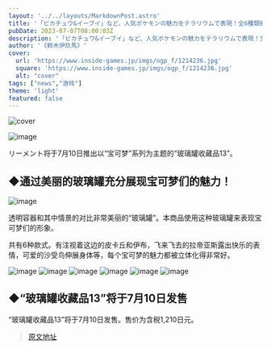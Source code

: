 ```yaml
---
layout: '../../layouts/MarkdownPost.astro'
title: '「ピカチュウ&イーブイ」など、人気ポケモンの魅力をテラリウムで表現！全6種類揃えたくなる可愛さ'
pubDate: 2023-07-07T08:00:03Z
description: '「ピカチュウ&イーブイ」など、人気ポケモンの魅力をテラリウムで表現！全6種類揃えたくなる可愛さ'
author: '《鈴木伊玖馬》'
cover:
  url: 'https://www.inside-games.jp/imgs/ogp_f/1214236.jpg'
  square: 'https://www.inside-games.jp/imgs/ogp_f/1214236.jpg'
  alt: "cover"
tags: ["news","游戏"]
theme: 'light'
featured: false
---
```


![cover](https://www.inside-games.jp/imgs/ogp_f/1214236.jpg)

![image](https://www.inside-games.jp/imgs/zoom/1214227.png)

リーメント将于7月10日推出以“宝可梦”系列为主题的“玻璃罐收藏品13”。 

## ◆通过美丽的玻璃罐充分展现宝可梦们的魅力！ 

![image](https://www.inside-games.jp/imgs/zoom/1214228.png)

透明容器和其中情景的对比非常美丽的“玻璃罐”。本商品使用这种玻璃罐来表现宝可梦们的形象。

共有6种款式。有注视着这边的皮卡丘和伊布，飞来飞去的拉帝亚斯露出快乐的表情，可爱的沙受鸟伸展身体等，每个宝可梦的魅力都被立体化得非常好。

![image](https://www.inside-games.jp/imgs/zoom/1214229.png)
![image](https://www.inside-games.jp/imgs/zoom/1214230.png)
![image](https://www.inside-games.jp/imgs/zoom/1214231.png)
![image](https://www.inside-games.jp/imgs/zoom/1214233.png)
![image](https://www.inside-games.jp/imgs/zoom/1214232.png)
![image](https://www.inside-games.jp/imgs/zoom/1214234.png)

## ◆“玻璃罐收藏品13”将于7月10日发售

“玻璃罐收藏品13”将于7月10日发售。售价为含税1,210日元。

>[原文地址](https://www.inside-games.jp/article/2023/07/07/147074.html)  